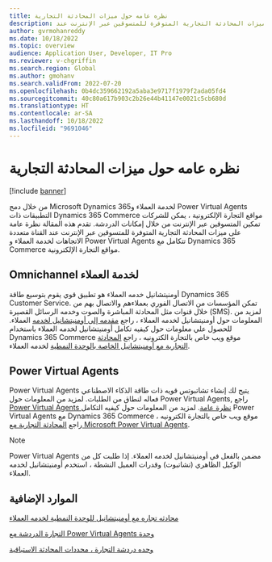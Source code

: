 ```yaml
---
title: نظره عامه حول ميزات المحادثة التجارية
description: تقدم هذه المقالة نظرة عامة على ميزات المحادثة التجارية المتوفرة للمتسوقين عبر الإنترنت عند Microsoft Dynamics  365 Omnichannel لخدمة العملاء و Power Virtual Agents تتكامل التطبيقات مع Dynamics 365 Commerce مواقع التجارة الإلكترونية.
author: gvrmohanreddy
ms.date: 10/18/2022
ms.topic: overview
audience: Application User, Developer, IT Pro
ms.reviewer: v-chgriffin
ms.search.region: Global
ms.author: gmohanv
ms.search.validFrom: 2022-07-20
ms.openlocfilehash: 0b4dc359662192a5aba3e9717f1979f2ada05fd4
ms.sourcegitcommit: 40c80a617b903c2b26e44b41147e0021c5cb680d
ms.translationtype: HT
ms.contentlocale: ar-SA
ms.lasthandoff: 10/18/2022
ms.locfileid: "9691046"
---
```

# <a name="commerce-chat-features-overview"></a>نظره عامه حول ميزات المحادثة التجارية

[!include [banner](includes/banner.md)]

من خلال دمج Microsoft Dynamics 365لخدمة العملاء و Power Virtual Agents التطبيقات ذات Dynamics 365 Commerce مواقع التجارة الإلكترونية ، يمكن للشركات تمكين المتسوقين عبر الإنترنت من خلال إمكانات الدردشة. تقدم هذه المقالة نظرة عامة على ميزات المحادثة التجارية المتوفرة للمتسوقين عبر الإنترنت عند القناة متعددة الاتجاهات لخدمة العملاء و Power Virtual Agents تتكامل مع Dynamics 365 Commerce مواقع التجارة الإلكترونية.

## <a name="omnichannel-for-customer-service"></a>Omnichannel لخدمة العملاء

أومنيتشانيل خدمه العملاء هو تطبيق قوي يقوم بتوسيع طاقة Dynamics 365 Customer Service. تمكن المؤسسات من الاتصال الفوري بعملاءهم والاتصال بهم من خلال قنوات مثل المحادثة المباشرة والصوت وخدمه الرسائل القصيرة (SMS). لمزيد من المعلومات حول أومنيتشانيل لخدمه العملاء ، راجع [مقدمه إلى أومنيتشانيل لخدمه](/dynamics365/customer-service/introduction-omnichannel) العملاء. للحصول علي معلومات حول كيفيه تكامل أومنيتشانيل لخدمه العملاء باستخدام Dynamics 365 Commerce موقع ويب خاص بالتجارة الكترونيه ، راجع [المحادثة التجارية مع أومنيتشانيل الخاصة بالوحدة النمطية](commerce-chat-module.md) لخدمه العملاء.

## <a name="power-virtual-agents"></a>Power Virtual Agents

Power Virtual Agents يتيح لك إنشاء تشاتبوتس قويه ذات طاقة الذكاء الاصطناعي فعاله لنطاق من الطلبات. لمزيد من المعلومات حول Power Virtual Agents, راجع [Power Virtual Agents نظرة عامة](/power-virtual-agents/fundamentals-what-is-power-virtual-agents). لمزيد من المعلومات حول كيفيه التكامل Power Virtual Agents مع Dynamics 365 Commerce موقع ويب خاص بالتجارة الكترونيه ، راجع [المحادثة التجارية مع Microsoft Power Virtual Agents](chat-module-pva.md).

> [!NOTE]
> Power Virtual Agents مضمن بالفعل في أومنيتشانيل لخدمه العملاء. إذا طلبت كل من الوكيل الظاهري (تشاتبوت) وقدرات العميل النشطة ، استخدم أومنيتشانيل لخدمه العملاء.

## <a name="additional-resources"></a>الموارد الإضافية

[محادثه تجاره مع أومنيتشانيل للوحدة النمطية لخدمه العملاء](commerce-chat-module.md)

[التجارة الدردشة مع Power Virtual Agents وحدة](chat-module-pva.md)

[وحده دردشة التجارة ، محددات المحادثة الاستباقية](chat-proactive-chat-parameters.md)
